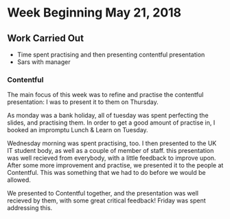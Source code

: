 # Week Beginning May 21, 2018

## Work Carried Out
* Time spent practising and then presenting contentful presentation
* Sars with manager

### Contentful
The main focus of this week was to refine and practise the contentful presentation: I was to present it to them on Thursday.

As monday was a bank holiday, all of tuesday was spent perfecting the slides, and practising them. In order to get a good amount of practise in, I booked an impromptu Lunch & Learn on Tuesday.

Wednesday morning was spent practising, too. I then presented to the UK IT student body, as well as a couple of member of staff. this presentation was well recieved from everybody, with a little feedback to improve upon. After some more improvement and practise, we presented it to the people at Contentful. This was something that we had to do before we would be allowed.

We presented to Contentful together, and the presentation was well recieved by them, with some great critical feedback! Friday was spent addressing this.